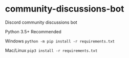 # community-discussions-bot
Discord community discussions bot

Python 3.5+ Recommended

Windows
`python -m pip install -r requirements.txt`

Mac/Linux
`pip3 install -r requirements.txt`
